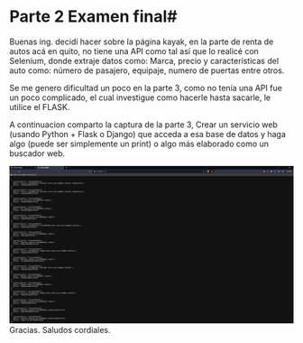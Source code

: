 # Parte 2 Examen final#
Buenas ing. decidí hacer sobre la página kayak, en la parte de renta de autos acá en quito, no tiene una API como tal 
así que lo realicé con Selenium, donde extraje datos como: Marca, precio y características del auto como: número de 
pasajero, equipaje, numero de puertas entre otros.

Se me genero dificultad un poco en la parte 3, como no tenía una API fue un poco complicado, el cual investigue 
como hacerle hasta sacarle, le utilice el FLASK.


A continuacion comparto la captura de la parte 3, Crear un servicio web (usando Python + Flask o Django) que 
acceda a esa base de datos y haga algo (puede ser simplemente un print) o algo más elaborado como un buscador web.

![img.png](img.png)
Gracias. Saludos cordiales.
